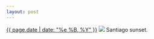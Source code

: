 ```yaml
---
layout: post
---
```


<p>
  <time><a href="/104">{{ page.date | date: "%e %B, %Y" }}</a></time>
  <a href="/104"><img src="{{ site.assets_url }}/104.jpg"/></a>
  <span>Santiago sunset.</span>
</p>
